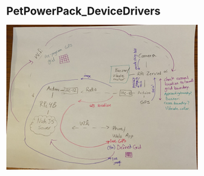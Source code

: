 # PetPowerPack_DeviceDrivers

![Diagram](https://github.com/benlambert43/PetPowerPack_DeviceDrivers/blob/main/diagram.jpg)
